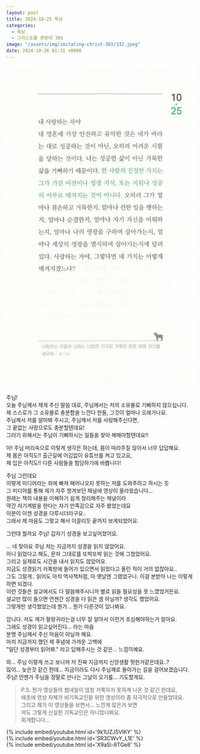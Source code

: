 ```yaml
---
layout: post
title: 2024-10-25 묵상
categories:
  - 묵상
  - 그리스도를 본받아 365
image: "/assets/img/imitating-christ-365/332.jpeg"
date: 2024-10-26 01:31 +0900
---
```


![image](/assets/img/imitating-christ-365/332.jpeg)

주님!  
오늘 주님께서 제게 주신 말씀 대로, 주님께서는 저의 소유물로 기뻐하지 않으십니다.  
제 스스로가 그 소유물로 충분함을 느낀다 한들, 그것이 얼마나 오래가나요.  
주님께서 저를 알아봐 주시고, 주님께서 저를 사랑해주신다면,  
그 끝없는 사랑으로도 충분할텐데요!  
그러기 위해서는 주님이 기뻐하시는 일들을 찾아 해매야할텐데요!!

아! 주님 머리속으로 이렇게 생각은 하는데, 몸이 따라주질 않아서 너무 답답해요.  
제 몸은 아직도!! 출근길에 어김없이 유튜브를 켜고 있고요,  
제 입은 아직도!! 다른 사람들을 험담하기에 바쁩니다!

주님 그런데요  
이렇게 미디어라는 죄에 빠져 헤어나오지 못하는 저를 도와주려고 하시는 듯  
그 미디어를 통해 제가 자주 챙겨보던 채널에 영상이 올라왔습니다...  
원래는 책의 내용을 이해하기 쉽게 정리해주는 채널이라  
약간 자기계발을 한다는 자기 만족감으로 자주 봤었는데요  
이분이 이젠 성경을 다루시더라구요..  
그래서 제 마음도 그렇고 해서 이끌리듯 끝까지 보게되었어요.

그런데 뭘까요 주님! 갑자기 성경을 보고싶어졌어요.

... 네 맞아요 주님 저는 지금까지 성경을 읽지 않았어요.  
아니 읽었다고 해도, 문자 그대로를 또박또박 읽는 것에 그쳤었어요.  
그리고 실제로도 시간을 내서 읽지도 않았어요.  
지금도 성경읽기 카톡방에 들어가 있으면서 읽었다고 올린 적이 거의 없잖아요..  
그도 그럴게.. 읽어도 마치 역사책처럼, 아 옛날엔 그랬었구나. 이걸 본받아 나는 이렇게 하면 되겠다.  
이런 것들은 설교에서도 다 말씀해주시니까 별로 읽을 필요성을 못 느꼈었거든요.  
설교만 많이 들으면 언젠간 성경을 다 읽은 셈 아닐까? 생각도 했었어요.  
그렇게만 생각했었는데 뭔가... 뭔가 다른것이 있나봐요.

압니다. 저도 제가 팔랑귀라는걸 너무 잘 알아서 이런거 조심해야하는거 알아요.  
그래도 성경이 읽고싶어진다... 라는 마음  
분명 주님께서 주신 마음이 아닐까 해요.  
마치 지금까지 했던 제 푸념에 가까운 고백에  
"일단 성경부터 읽어봐." 라고 답해주시는 것 같은... 느낌이예요.

와... 주님 이렇게 쓰고 보니까 저 진짜 지금까지 신앙생활 헛한거같은데요..?  
많이... 늦은것 같긴 한데... 지금이라도 다시 주님께로 돌아가는 길을 걸어보겠습니다.  
주님! 언젠가 주님을 정말로 만나는 그날이 오기를... 기도할게요.

> P.S. 뭔가 영상들의 썸네일이 엄청 거룩하지 못하게 나온 것 같긴 한데요,  
> 애초에 영상 자체가 비기독교인을 위한 영상이라 좀 자극적으로 만들었대요.  
> 그리고 제가 이 영상들을 보면서... 느낀게 많은거 보면  
> 저도 그렇게 신실한 기독교인은 아니었나봐요.  
> 회개합니다...

{% include embed/youtube.html id='9k1UZJ5VIKY' %}  
{% include embed/youtube.html id='SR3CWvY_L1E' %}  
{% include embed/youtube.html id='X9aSi-8TGe8' %}
